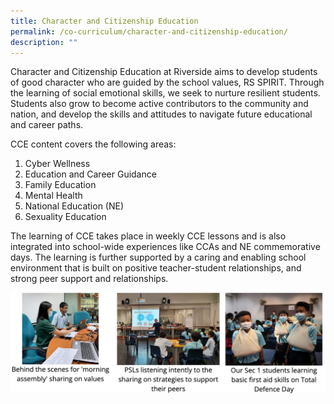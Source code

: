 ```yaml
---
title: Character and Citizenship Education
permalink: /co-curriculum/character-and-citizenship-education/
description: ""
---
```

Character and Citizenship Education at Riverside aims to develop students of good character who are guided by the school values, RS SPIRIT. Through the learning of social emotional skills, we seek to nurture resilient students. Students also grow to become active contributors to the community and nation, and develop the skills and attitudes to navigate future educational and career paths.

  

CCE content covers the following areas:

1.  Cyber Wellness
2.  Education and Career Guidance
3.  Family Education
4.  Mental Health
5.  National Education (NE)
6.  Sexuality Education

The learning of CCE takes place in weekly CCE lessons and is also integrated into school-wide experiences like CCAs and NE commemorative days. The learning is further supported by a caring and enabling school environment that is built on positive teacher-student relationships, and strong peer support and relationships.

![](/images/cce%20%20%20.png)